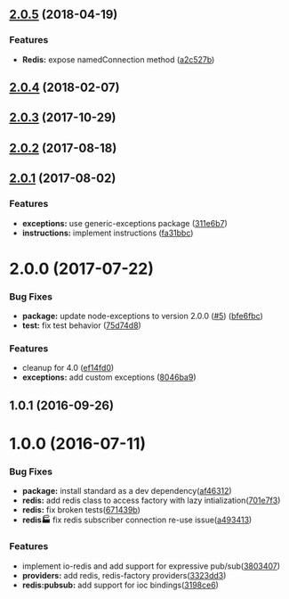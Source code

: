 <a name="2.0.5"></a>
## [2.0.5](https://github.com/adonisjs/adonis-redis/compare/v2.0.4...v2.0.5) (2018-04-19)


### Features

* **Redis:** expose namedConnection method ([a2c527b](https://github.com/adonisjs/adonis-redis/commit/a2c527b))



<a name="2.0.4"></a>
## [2.0.4](https://github.com/adonisjs/adonis-redis/compare/v2.0.3...v2.0.4) (2018-02-07)



<a name="2.0.3"></a>
## [2.0.3](https://github.com/adonisjs/adonis-redis/compare/v2.0.2...v2.0.3) (2017-10-29)



<a name="2.0.2"></a>
## [2.0.2](https://github.com/adonisjs/adonis-redis/compare/v2.0.1...v2.0.2) (2017-08-18)



<a name="2.0.1"></a>
## [2.0.1](https://github.com/adonisjs/adonis-redis/compare/v2.0.0...v2.0.1) (2017-08-02)


### Features

* **exceptions:** use generic-exceptions package ([311e6b7](https://github.com/adonisjs/adonis-redis/commit/311e6b7))
* **instructions:** implement instructions ([fa31bbc](https://github.com/adonisjs/adonis-redis/commit/fa31bbc))



<a name="2.0.0"></a>
# 2.0.0 (2017-07-22)


### Bug Fixes

* **package:** update node-exceptions to version 2.0.0 ([#5](https://github.com/adonisjs/adonis-redis/issues/5)) ([bfe6fbc](https://github.com/adonisjs/adonis-redis/commit/bfe6fbc))
* **test:** fix test behavior ([75d74d8](https://github.com/adonisjs/adonis-redis/commit/75d74d8))


### Features

* cleanup for 4.0 ([ef14fd0](https://github.com/adonisjs/adonis-redis/commit/ef14fd0))
* **exceptions:** add custom exceptions ([8046ba9](https://github.com/adonisjs/adonis-redis/commit/8046ba9))


<a name="1.0.1"></a>
## 1.0.1 (2016-09-26)


<a name="1.0.0"></a>
# 1.0.0 (2016-07-11)


### Bug Fixes

* **package:** install standard as a dev dependency([af46312](https://github.com/adonisjs/adonis-redis/commit/af46312))
* **redis:** add redis class to access factory with lazy intialization([701e7f3](https://github.com/adonisjs/adonis-redis/commit/701e7f3))
* **redis:** fix broken tests([671439b](https://github.com/adonisjs/adonis-redis/commit/671439b))
* **redis:factory:** fix redis subscriber connection re-use issue([a493413](https://github.com/adonisjs/adonis-redis/commit/a493413))


### Features

* implement io-redis and add support for expressive pub/sub([3803407](https://github.com/adonisjs/adonis-redis/commit/3803407))
* **providers:** add redis, redis-factory providers([3323dd3](https://github.com/adonisjs/adonis-redis/commit/3323dd3))
* **redis:pubsub:** add support for ioc bindings([3198ce6](https://github.com/adonisjs/adonis-redis/commit/3198ce6))

